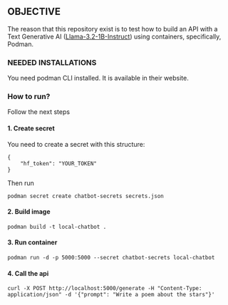 ## OBJECTIVE

The reason that this repository exist is to test how to build an API with a Text Generative AI ([Llama-3.2-1B-Instruct](https://huggingface.co/meta-llama/Llama-3.2-1B-Instruct)) using containers, specifically, Podman.

### NEEDED INSTALLATIONS

You need podman CLI installed. It is available in their website.

### How to run?

Follow the next steps

#### 1. Create secret

You need to create a secret with this structure:

    {
        "hf_token": "YOUR_TOKEN"
    }

Then run

    podman secret create chatbot-secrets secrets.json

#### 2. Build image
    podman build -t local-chatbot .

#### 3. Run container
    podman run -d -p 5000:5000 --secret chatbot-secrets local-chatbot

#### 4. Call the api
    curl -X POST http://localhost:5000/generate -H "Content-Type: application/json" -d '{"prompt": "Write a poem about the stars"}'